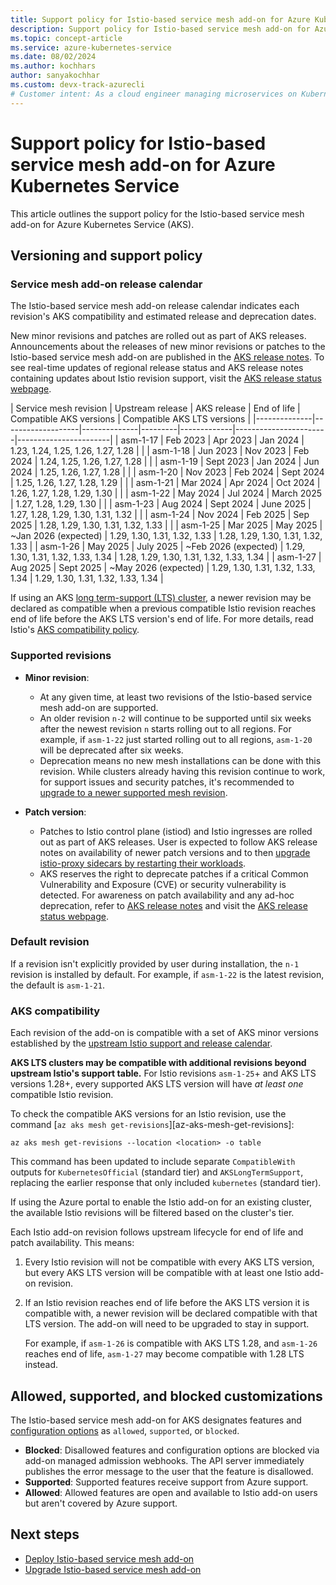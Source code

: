 ```yaml
---
title: Support policy for Istio-based service mesh add-on for Azure Kubernetes Service
description: Support policy for Istio-based service mesh add-on for Azure Kubernetes Service
ms.topic: concept-article
ms.service: azure-kubernetes-service
ms.date: 08/02/2024
ms.author: kochhars
author: sanyakochhar
ms.custom: devx-track-azurecli
# Customer intent: As a cloud engineer managing microservices on Kubernetes, I want to understand the support and compatibility policies for the Istio-based service mesh add-on, so that I can ensure my deployments are secure and compliant with the latest updates.
---
```

# Support policy for Istio-based service mesh add-on for Azure Kubernetes Service

This article outlines the support policy for the Istio-based service mesh add-on for Azure Kubernetes Service (AKS).

## Versioning and support policy

### Service mesh add-on release calendar

The Istio-based service mesh add-on release calendar indicates each revision's AKS compatibility and estimated release and deprecation dates.

New minor revisions and patches are rolled out as part of AKS releases. Announcements about the releases of new minor revisions or patches to the Istio-based service mesh add-on are published in the [AKS release notes][aks-release-notes]. To see real-time updates of regional release status and AKS release notes containing updates about Istio revision support, visit the [AKS release status webpage][aks-release-status].

|  Service mesh revision | Upstream release  | AKS release  | End of life | Compatible AKS versions | Compatible AKS LTS versions |
|--------------|-------------------|--------------|---------|-------------|-----------------------|-----------------------|
| asm-1-17 | Feb 2023 | Apr 2023 | Jan 2024 | 1.23, 1.24, 1.25, 1.26, 1.27, 1.28 | |
| asm-1-18 | Jun 2023 | Nov 2023 | Feb 2024 | 1.24, 1.25, 1.26, 1.27, 1.28 | |
| asm-1-19 | Sept 2023 | Jan 2024 | Jun 2024 | 1.25, 1.26, 1.27, 1.28 | |
| asm-1-20 | Nov 2023 | Feb 2024 | Sept 2024 | 1.25, 1.26, 1.27, 1.28, 1.29 | |
| asm-1-21 | Mar 2024 | Apr 2024 | Oct 2024 | 1.26, 1.27, 1.28, 1.29, 1.30 | |
| asm-1-22 | May 2024 | Jul 2024 | March 2025 | 1.27, 1.28, 1.29, 1.30 | |
| asm-1-23 | Aug 2024 | Sept 2024 | June 2025 | 1.27, 1.28, 1.29, 1.30, 1.31, 1.32 | |
| asm-1-24 | Nov 2024 | Feb 2025 | Sep 2025 | 1.28, 1.29, 1.30, 1.31, 1.32, 1.33 | |
| asm-1-25 | Mar 2025 | May 2025 | ~Jan 2026 (expected) | 1.29, 1.30, 1.31, 1.32, 1.33 | 1.28, 1.29, 1.30, 1.31, 1.32, 1.33 |
| asm-1-26 | May 2025 | July 2025 | ~Feb 2026 (expected) | 1.29, 1.30, 1.31, 1.32, 1.33, 1.34 | 1.28, 1.29, 1.30, 1.31, 1.32, 1.33, 1.34 |
| asm-1-27 | Aug 2025 | Sept 2025 | ~May 2026 (expected) | 1.29, 1.30, 1.31, 1.32, 1.33, 1.34 | 1.29, 1.30, 1.31, 1.32, 1.33, 1.34 |

If using an AKS [long term-support (LTS) cluster][aks-lts], a newer revision may be declared as compatible when a previous compatible Istio revision reaches end of life before the AKS LTS version's end of life. For more details, read Istio's [AKS compatibility policy](#aks-compatibility).

### Supported revisions
- **Minor revision**:
    - At any given time, at least two revisions of the Istio-based service mesh add-on are supported.
    - An older revision `n-2` will continue to be supported until six weeks after the newest revision `n` starts rolling out to all regions. For example, if `asm-1-22` just started rolling out to all regions, `asm-1-20` will be deprecated after six weeks.
    - Deprecation means no new mesh installations can be done with this revision. While clusters already having this revision continue to work, for support issues and security patches, it's recommended to [upgrade to a newer supported mesh revision][istio-minor-upgrade].
    
- **Patch version**: 
    - Patches to Istio control plane (istiod) and Istio ingresses are rolled out as part of AKS releases. User is expected to follow AKS release notes on availability of newer patch versions and to then [upgrade istio-proxy sidecars by restarting their workloads][istio-patch-upgrade].
    - AKS reserves the right to deprecate patches if a critical Common Vulnerability and Exposure (CVE) or security vulnerability is detected. For awareness on patch availability and any ad-hoc deprecation, refer to [AKS release notes][aks-release-notes] and visit the [AKS release status webpage][aks-release-status].
    
    
### Default revision
If a revision isn't explicitly provided by user during installation, the `n-1` revision is installed by default. For example, if `asm-1-22` is the latest revision, the default is `asm-1-21`.

### AKS compatibility
Each revision of the add-on is compatible with a set of AKS minor versions established by the [upstream Istio support and release calendar][istio-support-calendar].

**AKS LTS clusters may be compatible with additional revisions beyond upstream Istio's support table.** For Istio revisions `asm-1-25`+ and AKS LTS versions 1.28+, every supported AKS LTS version will have _at least one_ compatible Istio revision. 

To check the compatible AKS versions for an Istio revision, use the command [`az aks mesh get-revisions`][az-aks-mesh-get-revisions]:

```azurecli-interactive
az aks mesh get-revisions --location <location> -o table
```

This command has been updated to include separate `CompatibleWith` outputs for `KubernetesOfficial` (standard tier) and `AKSLongTermSupport`, replacing the earlier response that only included `kubernetes` (standard tier).

If using the Azure portal to enable the Istio add-on for an existing cluster, the available Istio revisions will be filtered based on the cluster's tier.

Each Istio add-on revision follows upstream lifecycle for end of life and patch availability. This means:
1. Every Istio revision will not be compatible with every AKS LTS version, but every AKS LTS version will be compatible with at least one Istio add-on revision.

1. If an Istio revision reaches end of life before the AKS LTS version it is compatible with, a newer revision will be declared compatible with that LTS version. The add-on will need to be upgraded to stay in support. 
 
    For example, if `asm-1-26` is compatible with AKS LTS 1.28, and `asm-1-26` reaches end of life, `asm-1-27` may become compatible with 1.28 LTS instead.


## Allowed, supported, and blocked customizations

The Istio-based service mesh add-on for AKS designates features and [configuration options][istio-meshconfig] as `allowed`, `supported`, or `blocked`.

- **Blocked**: Disallowed features and configuration options are blocked via add-on managed admission webhooks. The API server immediately publishes the error message to the user that the feature is disallowed.
- **Supported**: Supported features receive support from Azure support.
- **Allowed**: Allowed features are open and available to Istio add-on users but aren't covered by Azure support.

## Next steps

* [Deploy Istio-based service mesh add-on][istio-deploy-addon]
* [Upgrade Istio-based service mesh add-on][istio-upgrade]

<!-- LINKS - External -->
[aks-release-notes]: https://github.com/Azure/AKS/releases
[aks-release-status]: https://releases.aks.azure.com/
[istio-support-calendar]: https://istio.io/latest/docs/releases/supported-releases/#support-status-of-istio-releases

<!-- LINKS - Internal -->
[istio-deploy-addon]: ./istio-deploy-addon.md
[istio-upgrade]: ./istio-upgrade.md
[istio-minor-upgrade]: ./istio-upgrade.md#minor-revision-upgrade
[istio-patch-upgrade]: ./istio-upgrade.md#patch-version-upgrade
[istio-meshconfig]: ./istio-meshconfig.md#allowed-supported-and-blocked-meshconfig-values
[aks-lts]: ./long-term-support.md
